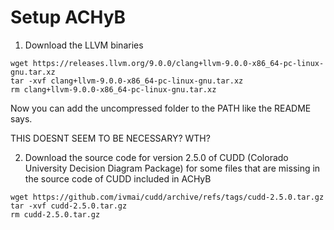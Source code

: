 # Setup ACHyB

1. Download the LLVM binaries
```
wget https://releases.llvm.org/9.0.0/clang+llvm-9.0.0-x86_64-pc-linux-gnu.tar.xz
tar -xvf clang+llvm-9.0.0-x86_64-pc-linux-gnu.tar.xz
rm clang+llvm-9.0.0-x86_64-pc-linux-gnu.tar.xz
```
Now you can add the uncompressed folder to the PATH like the README says.

THIS DOESNT SEEM TO BE NECESSARY? WTH?

2. Download the source code for version 2.5.0 of CUDD (Colorado University Decision Diagram Package) for some files that are missing in the source code of CUDD included in ACHyB
```
wget https://github.com/ivmai/cudd/archive/refs/tags/cudd-2.5.0.tar.gz
tar -xvf cudd-2.5.0.tar.gz
rm cudd-2.5.0.tar.gz
```


